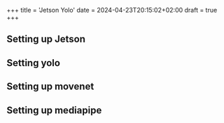 +++
title = 'Jetson Yolo'
date = 2024-04-23T20:15:02+02:00
draft = true
+++

## Setting up Jetson

## Setting yolo

## Setting up movenet

## Setting up mediapipe
